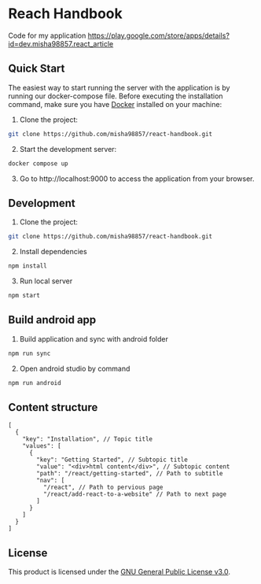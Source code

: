 # Reach Handbook

Code for my application https://play.google.com/store/apps/details?id=dev.misha98857.react_article

## Quick Start

The easiest way to start running the server with the application is by running our docker-compose file. Before executing
the installation command, make sure you have [Docker](https://www.docker.com/products/docker-desktop/) installed on your
machine:

1. Clone the project:

```bash
git clone https://github.com/misha98857/react-handbook.git
```

2. Start the development server:

```bash
docker compose up
```

3. Go to http://localhost:9000 to access the application from your browser.

## Development

1. Clone the project:

```bash
git clone https://github.com/misha98857/react-handbook.git
```

2. Install dependencies

```bash
npm install
```

3. Run local server

```bash
npm start
```

## Build android app

1. Build application and sync with android folder

```bash
npm run sync
```

2. Open android studio by command

```bash
npm run android
```

## Content structure

```json5
[
  {
    "key": "Installation", // Topic title
    "values": [
      {
        "key": "Getting Started", // Subtopic title
        "value": "<div>html content</div>", // Subtopic content
        "path": "/react/getting-started", // Path to subtitle
        "nav": [
          "/react", // Path to pervious page
          "/react/add-react-to-a-website" // Path to next page
        ]
      }
    ]
  }
]
```

## License

This product is licensed under
the [GNU General Public License v3.0](https://github.com/misha98857/react-handbook/blob/main/LICENSE).
